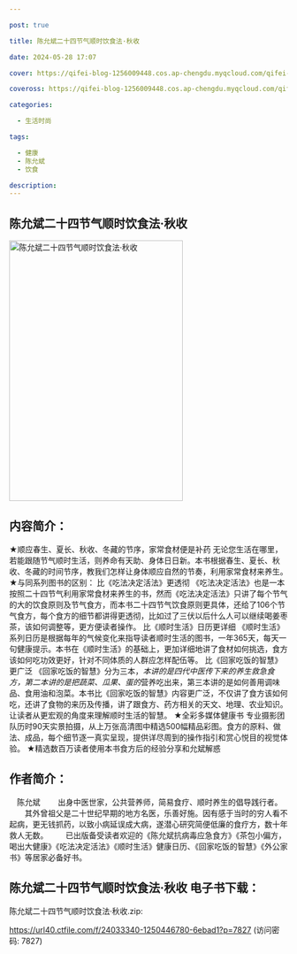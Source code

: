 ```yaml
---

post: true

title: 陈允斌二十四节气顺时饮食法·秋收

date: 2024-05-28 17:07

cover: https://qifei-blog-1256009448.cos.ap-chengdu.myqcloud.com/qifei-blog/66360c350ea9cb1403d5a966.jpg

coveross: https://qifei-blog-1256009448.cos.ap-chengdu.myqcloud.com/qifei-blog/66360c350ea9cb1403d5a966.jpg

categories:

  - 生活时尚

tags:

  - 健康
  - 陈允斌
  - 饮食

description:
---
```


## 陈允斌二十四节气顺时饮食法·秋收
<img alt="陈允斌二十四节气顺时饮食法·秋收 " class="aligncenter loading" data-was-processed="true" decoding="async" fetchpriority="high" height="471" src="https://qifei-blog-1256009448.cos.ap-chengdu.myqcloud.com/qifei-blog/66360c350ea9cb1403d5a966.jpg" style="cursor: zoom-in;" width="314"/>

## 内容简介：

★顺应春生、夏长、秋收、冬藏的节序，家常食材便是补药 无论您生活在哪里，若能跟随节气顺时生活，则养命有天助、身体日日新。本书根据春生、夏长、秋收、冬藏的时间节序，教我们怎样让身体顺应自然的节奏，利用家常食材来养生。 ★与同系列图书的区别： 比《吃法决定活法》更透彻 《吃法决定活法》也是一本按照二十四节气利用家常食材来养生的书，然而《吃法决定活法》只讲了每个节气的大的饮食原则及节气食方，而本书二十四节气饮食原则更具体，还给了106个节气食方，每个食方的细节都讲得更透彻，比如过了三伏以后什么人可以继续喝姜枣茶，该如何调整等，更方便读者操作。 比《顺时生活》日历更详细 《顺时生活》系列日历是根据每年的气候变化来指导读者顺时生活的图书，一年365天，每天一句健康提示。本书在《顺时生活》的基础上，更加详细地讲了食材如何挑选，食方该如何吃功效更好，针对不同体质的人群应怎样配伍等。 比《回家吃饭的智慧》更广泛 《回家吃饭的智慧》分为三本，*本讲的是四代中医传下来的养生救急食方，第二本讲的是把蔬菜、瓜果、蛋的*营养吃出来，第三本讲的是如何善用调味品、食用油和泡菜。本书比《回家吃饭的智慧》内容更广泛，不仅讲了食方该如何吃，还讲了食物的来历及传播，讲了跟食方、药方相关的天文、地理、农业知识。让读者从更宏观的角度来理解顺时生活的智慧。 ★全彩多媒体健康书 专业摄影团队历时90天实景拍摄，从上万张高清图中精选500幅精品彩图。食方的原料、做法、成品，每个细节逐一真实呈现，提供详尽周到的操作指引和赏心悦目的视觉体验。 ★精选数百万读者使用本书食方后的经验分享和允斌解惑

## 作者简介：

　陈允斌 　　出身中医世家，公共营养师，简易食疗、顺时养生的倡导践行者。 　　其外曾祖父是二十世纪早期的地方名医，乐善好施。因有感于当时的穷人看不起病，更无钱抓药，以致小病延误成大病，遂潜心研究简便低廉的食疗方，数十年救人无数。 　　已出版备受读者欢迎的《陈允斌抗病毒应急食方》《茶包小偏方，喝出大健康》《吃法决定活法》《顺时生活》健康日历、《回家吃饭的智慧》《外公家书》等居家必备好书。

## 陈允斌二十四节气顺时饮食法·秋收 电子书下载：
陈允斌二十四节气顺时饮食法·秋收.zip: 

https://url40.ctfile.com/f/24033340-1250446780-6ebad1?p=7827 (访问密码: 7827)
